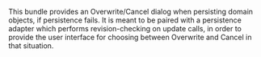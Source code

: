 This bundle provides an Overwrite/Cancel dialog when persisting
domain objects, if persistence fails. It is meant to be paired
with a persistence adapter which performs revision-checking
on update calls, in order to provide the user interface for
choosing between Overwrite and Cancel in that situation.